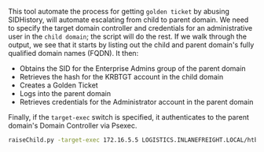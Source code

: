 This tool automate the process for getting `golden ticket` by abusing SIDHistory,  will automate escalating from child to parent domain. We need to specify the target domain controller and credentials for an administrative user in the `child domain`; the script will do the rest. If we walk through the output, we see that it starts by listing out the child and parent domain's fully qualified domain names (FQDN). It then:
- Obtains the SID for the Enterprise Admins group of the parent domain
- Retrieves the hash for the KRBTGT account in the child domain
- Creates a Golden Ticket
- Logs into the parent domain
- Retrieves credentials for the Administrator account in the parent domain

Finally, if the `target-exec` switch is specified, it authenticates to the parent domain's Domain Controller via Psexec.

```sh
raiseChild.py -target-exec 172.16.5.5 LOGISTICS.INLANEFREIGHT.LOCAL/htb-student_adm
```